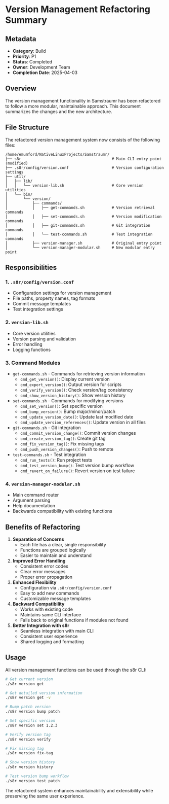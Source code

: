 # Version Management Refactoring Summary

## Metadata

- **Category**: Build
- **Priority**: P1
- **Status**: Completed
- **Owner**: Development Team
- **Completion Date**: 2025-04-03

## Overview

The version management functionality in Samstraumr has been refactored to follow a more modular, maintainable approach. This document summarizes the changes and the new architecture.

## File Structure

The refactored version management system now consists of the following files:

```
/home/emumford/NativeLinuxProjects/Samstraumr/
├── s8r                                        # Main CLI entry point (modified)
├── .s8r/config/version.conf                   # Version configuration settings
├── util/
│   ├── lib/
│   │   └── version-lib.sh                     # Core version utilities
│   └── bin/
│       └── version/
│           ├── commands/
│           │   ├── get-commands.sh            # Version retrieval commands
│           │   ├── set-commands.sh            # Version modification commands  
│           │   ├── git-commands.sh            # Git integration commands
│           │   └── test-commands.sh           # Test integration commands
│           ├── version-manager.sh             # Original entry point
│           └── version-manager-modular.sh     # New modular entry point
```

## Responsibilities

### 1. `.s8r/config/version.conf`

- Configuration settings for version management
- File paths, property names, tag formats
- Commit message templates
- Test integration settings

### 2. `version-lib.sh`

- Core version utilities
- Version parsing and validation
- Error handling
- Logging functions

### 3. Command Modules

- `get-commands.sh` - Commands for retrieving version information
  - `cmd_get_version()`: Display current version
  - `cmd_export_version()`: Output version for scripts
  - `cmd_verify_version()`: Check version/tag consistency
  - `cmd_show_version_history()`: Show version history
- `set-commands.sh` - Commands for modifying versions
  - `cmd_set_version()`: Set specific version
  - `cmd_bump_version()`: Bump major/minor/patch
  - `cmd_update_version_date()`: Update last modified date
  - `cmd_update_version_references()`: Update version in all files
- `git-commands.sh` - Git integration
  - `cmd_commit_version_change()`: Commit version changes
  - `cmd_create_version_tag()`: Create git tag
  - `cmd_fix_version_tag()`: Fix missing tags
  - `cmd_push_version_changes()`: Push to remote
- `test-commands.sh` - Test integration
  - `cmd_run_tests()`: Run project tests
  - `cmd_test_version_bump()`: Test version bump workflow
  - `cmd_revert_on_failure()`: Revert version on test failure

### 4. `version-manager-modular.sh`

- Main command router
- Argument parsing
- Help documentation
- Backwards compatibility with existing functions

## Benefits of Refactoring

1. **Separation of Concerns**
   - Each file has a clear, single responsibility
   - Functions are grouped logically
   - Easier to maintain and understand
2. **Improved Error Handling**
   - Consistent error codes
   - Clear error messages
   - Proper error propagation
3. **Enhanced Flexibility**
   - Configuration via `.s8r/config/version.conf`
   - Easy to add new commands
   - Customizable message templates
4. **Backward Compatibility**
   - Works with existing code
   - Maintains same CLI interface
   - Falls back to original functions if modules not found
5. **Better Integration with s8r**
   - Seamless integration with main CLI
   - Consistent user experience
   - Shared logging and formatting

## Usage

All version management functions can be used through the s8r CLI:

```bash
# Get current version
./s8r version get

# Get detailed version information
./s8r version get -v

# Bump patch version
./s8r version bump patch

# Set specific version
./s8r version set 1.2.3

# Verify version tag
./s8r version verify

# Fix missing tag
./s8r version fix-tag

# Show version history
./s8r version history

# Test version bump workflow
./s8r version test patch
```

The refactored system enhances maintainability and extensibility while preserving the same user experience.
